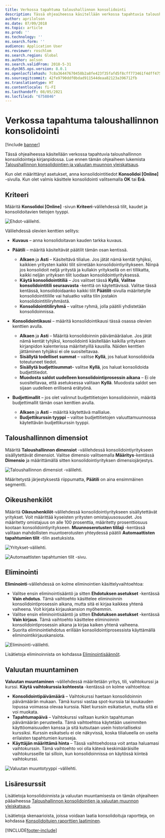 ```yaml
---
title: Verkossa tapahtuma taloushallinnon konsolidointi
description: Tässä ohjeaiheessa käsitellään verkossa tapahtuvia taloushallinnon konsolidointeja kirjanpidossa.
author: aprilolson
ms.date: 07/09/2018
ms.topic: article
ms.prod: ''
ms.technology: ''
ms.search.form: ''
audience: Application User
ms.reviewer: roschlom
ms.search.region: Global
ms.author: aolson
ms.search.validFrom: 2018-5-31
ms.dyn365.ops.version: 8.0.1
ms.openlocfilehash: 7c8a36447670458b2a8fe423f35fafd5f8cff773461f4dff47577e52573abc3a
ms.sourcegitcommit: 42fe9790ddf0bdad911544deaa82123a396712fb
ms.translationtype: HT
ms.contentlocale: fi-FI
ms.lasthandoff: 08/05/2021
ms.locfileid: "6758846"
---
```

# <a name="online-financial-consolidations"></a>Verkossa tapahtuma taloushallinnon konsolidointi

[!include [banner](../includes/banner.md)]

Tässä ohjeaiheessa käsitellään verkossa tapahtuvia taloushallinnon konsolidointeja kirjanpidossa. Lue ennen tämän ohjeaiheen lukemista [Taloushallinnon konsolidointien ja valuutan muunnon yleiskatsaus](financial-consolidations-currency-translation.md).

Kun olet määrittänyt asetukset, anna konsolidointitiedot **Konsolidoi [Online]** -sivulla. Kun olet valmis käsittele konsolidointi valitsemalla **OK** tai **Erä**.

## <a name="criteria"></a>Kriteeri
Määritä **Konsolidoi [Online]** -sivun **Kriteeri**-välilehdessä tilit, kaudet ja konsolidoitavien tietojen tyyppi.

![Ehdot-välilehti.](./media/criteria-consolidate-online.png "Ehdot-välilehti")

Välilehdessä olevien kenttien selitys:

- **Kuvaus** – anna konsolidoitavan kauden tarkka kuvaus.
- **Päätili** – määritä käsiteltävät päätilit tämän osan kentissä.

    - **Alkaen** ja **Asti** – Käsiteltävä tilialue. Jos jätät nämä kentät tyhjiksi, kaikkien yritysten kaikki tilit siirretään konsolidointiyritykseen. Niinpä jos konsolidoit neljä yritystä ja kullakin yrityksellä on eri tillikatta, kaikki neljän yrityksen tilit luodaan konsolidointiyrityksessä.
    - **Käytä konsolidointitiliä** – Jos valitset tässä **Kyllä**, **Valitse konsolidointitili seuraavasta** -kenttä on käytettävissä. Valitse tässä kentässä, konsolidoidaanko kaikki tilit **Päätilit**-sivulla määritetylle konsolidointitilille vai haluatko valita tilin jostakin konsolidointitiliryhmästä.
    - **Konsolidointitiliryhmä** – valitse ryhmä, jolla päätili yhdistetään konsolidoinnissa.

- **Konsolidointikausi** – määritä konsolidointikausi tässä osassa olevien kenttien avulla.

    - **Alkaen** ja **Asti** – Määritä konsolidoinnin päivämääräalue. Jos jätät nämä kentät tyhjiksi, konsolidointi käsitellään kaikilla yrityksen kirjanpidon kalenterissa määritetyillä kausilla. Näiden kenttien jättäminen tyhjäksi ei ole suositeltavaa.
    - **Sisällytä todelliset summat** – valitse **Kyllä**, jos haluat konsolidoida toteutuneet tiedot.
    - **Sisällytä budjettisummat**– valitse **Kyllä**, jos haluat konsolidoida budjettitiedot.
    - **Muodosta saldot uudelleen konsolidointiprosessin aikana** – Ei ole suositeltavaa, että asetuksessa valitaan **Kyllä**. Muodosta saldot sen sijaan uudelleen erillisenä erätyönä.

- **Budjettimallit** – jos olet valinnut budjettitietojen konsolidoinnin, määritä budjettimallit tämän osan kenttien avulla.

    - **Alkaen** ja **Asti** – määritä käytettävä mallialue.
    - **Budjettikurssin tyyppi** – valitse budjettitietojen valuuttamuunnossa käytettävän budjettikurssin tyyppi.

## <a name="financial-dimensions"></a>Taloushallinnon dimensiot
Määritä **Taloushallinnon dimensiot** -välilehdessä konsolidointiyritykseen sisällytettävät dimensiot. Valitse dimensio valitsemalla **Määritys**-kentässä **Dimensio** ja määrittämällä sitten konsolidointiyrityksen dimensiojärjestys.

![Taloushallinnon dimensiot -välilehti.](./media/financial-dimensions-cons.png "Taloushallinnon dimensiot -välilehti")

Määritetystä järjestyksestä riippumatta, **Päätili** on aina ensimmäinen segmentti.

## <a name="legal-entities"></a>Oikeushenkilöt
Määritä **Oikeushenkilöt**-välilehdessä konsolidointiyritykseen sisällytettävät yritykset. Voit määrittää kyseisten yritysten omistajuusosuudet. Jos määritetty omistajuus on alle 100 prosenttia, määritetty prosenttiosuus kootaan konsolidointiyritykseen. **Muunnoserotusten tililaji** -kentässä valitaan mahdollisten muuntoerotusten yhteydessä päätili **Automaattisten tapahtumien tilit** -tilin asetuksista.

![Yritykset-välilehti.](./media/legal-entities-cons.png "Yritykset-välilehti")

![Automaattisten tapahtumien tilit -sivu.](./media/accounts-for-automatic-cons.png "Automaattisten tapahtumien tilit -sivu")

## <a name="elimination"></a>Eliminointi
**Eliminointi**-välilehdessä on kolme eliminointien käsittelyvaihtoehtoa:

- Valitse ensin eliminointisääntö ja sitten **Ehdotuksen asetukset** -kentässä **Vain ehdotus**. Tämä vaihtoehto käsittelee eliminoinnin konsolidointiprosessin aikana, mutta sitä ei kirjaa kaikkea yhtenä vaiheena. Voit kirjata kirjauskansion myöhemmin.
- Valitse ensin eliminointisääntö ja sitten **Ehdotuksen asetukset** -kentässä **Vain kirjaus**. Tämä vaihtoehto käsittelee eliminoinnin konsolidointiprosessin aikana ja kirjaa kaiken yhtenä vaiheena.
- Suorita eliminointiehdotus erillään konsolidointiprosessista käyttämällä eliminointikirjauskansiota.

![Eliminointi-välilehti.](./media/elimination-cons-onl.png "Eliminointi-välilehti")

Lisätietoja eliminoinnista on kohdassa [Eliminointisäännöt](./elimination-rules.md).

## <a name="currency-translation"></a>Valuutan muuntaminen
**Valuutan muuntaminen** -välilehdessä määritetään yritys, tili, vaihtokurssi ja kurssi. **Käytä vaihtokurssia kohteesta** -kentässä on kolme vaihtoehtoa:

- **Konsolidointipäivämäärä** – Vaihtokurssi haetaan konsolidoinnin päivämäärän mukaan. Tämä kurssi vastaa spot-kurssia tai kuukauden lopussa voimassa olevaa kurssia. Näet kurssin esikatselun, mutta sitä ei voi muokata.
- **Tapahtumapäivä** – Vaihtokurssi valitaan kunkin tapahtuman päivämäärän perusteella. Tämä vaihtoehtoa käytetään useimmiten käyttöomaisuuden kanssa ja sitä kutsutaan usein historialliseksi kurssiksi. Kurssin esikatselu ei ole näkyvissä, koska tilialueella on useita erilaisten tapahtumien kursseja.
- **Käyttäjän määrittämä hinta** – Tässä vaihtoehdossa voit antaa haluamasi vaihtokurssin. Tämä vaihtoehto voi olla kätevä keskimääräisille vaihtokursseille tai silloin, kun konsolidoinnissa on käytössä kiinteä vaihtokurssi.

![Valuutan muuntotyyppi -välilehti.](./media/currency-translation-cons-online.png "Valuutan muuntotyyppi -välilehti")

## <a name="additional-resources"></a>Lisäresurssit

Lisätietoja konsolidoinnista ja valuutan muuntamisesta on tämän ohjeaiheen pääaiheessa [Taloushallinnon konsolidointien ja valuutan muunnon yleiskatsaus](./financial-consolidations-currency-translation.md).

Lisätietoja skenaarioista, joissa voidaan laatia konsolidoituja raportteja, on kohdassa [Konsolidoitujen raporttien laatiminen](./generating-consolidated-financial-statements.md).


[!INCLUDE[footer-include](../../includes/footer-banner.md)]